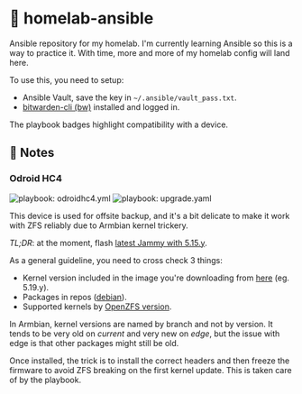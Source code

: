 # :construction: homelab-ansible

Ansible repository for my homelab. I'm currently learning Ansible so this is a way to practice it. With time, more and more of my homelab config will land here.

To use this, you need to setup:

- Ansible Vault, save the key in `~/.ansible/vault_pass.txt`.  
- [bitwarden-cli (bw)](https://github.com/bitwarden/clients/tree/master/apps/cli) installed and logged in.

The playbook badges highlight compatibility with a device.

## :notebook: Notes

### Odroid HC4

![playbook: odroidhc4.yml](https://img.shields.io/badge/playbook-odroidhc4.yml-brightgreen?style=flat&logo=ansible) ![playbook: upgrade.yaml](https://img.shields.io/badge/playbook-upgrade.yaml-blue?style=flat&logo=ansible)

This device is used for offsite backup, and it's a bit delicate to make it work with ZFS reliably due to Armbian kernel trickery.

*TL;DR*: at the moment, flash [latest Jammy with 5.15.y](https://imola.armbian.com/archive/odroidhc4/archive/Armbian_22.02.1_Odroidhc4_jammy_edge_5.15.25.img.xz).

As a general guideline, you need to cross check 3 things:

- Kernel version included in the image you're downloading from [here](https://imola.armbian.com/archive/odroidhc4/archive/) (eg. 5.19.y).
- Packages in repos ([debian](https://packages.debian.org/search?searchon=names&keywords=zfsutils-linux)).
- Supported kernels by [OpenZFS version](https://github.com/openzfs/zfs/releases).

In Armbian, kernel versions are named by branch and not by version. It tends to be very old on *current* and very new on *edge*, but the issue with edge is that other packages might still be old.

Once installed, the trick is to install the correct headers and then freeze the firmware to avoid ZFS breaking on the first kernel update. This is taken care of by the playbook.

